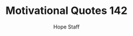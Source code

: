 ---
image: /assets/img/mq/mq_142_canfield.png
title: Motivational Quotes 142
categories:
  - Motivational Quotes
author: Hope Staff
notes: Motivational Quotes 142
embed: >-
  EMBED_GOES_HERE
transcript: >-
  SOME LINES OF TEXT START HERE
---